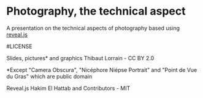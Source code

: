 # Photography, the technical aspect

A presentation on the technical aspects of photography based using [reveal.js](https://github.com/hakimel/reveal.js)

#LICENSE

Slides, pictures* and graphics
Thibaut Lorrain - CC BY 2.0

*Except "Camera Obscura", "Nicéphore Niépse Portrait" and "Point de Vue du Gras"
which are public domain

Reveal.js
Hakim El Hattab and Contributors - MIT
